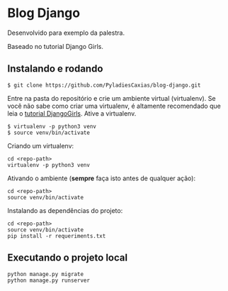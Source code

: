 # Blog Django

Desenvolvido para exemplo da palestra.

Baseado no tutorial Django Girls.

## Instalando e rodando
```
$ git clone https://github.com/PyladiesCaxias/blog-django.git
```
Entre na pasta do repositório e crie um ambiente virtual (virtualenv). Se você não sabe como criar uma virtualenv, é altamente recomendado que leia o [tutorial DjangoGirls](http://tutorial.djangogirls.org/pt/django_installation/). Ative a virtualenv.

```
$ virtualenv -p python3 venv
$ source venv/bin/activate
```

Criando um virtualenv:
```
cd <repo-path>
virtualenv -p python3 venv
```


Ativando o ambiente (**sempre** faça isto antes de qualquer ação):  
```
cd <repo-path>
source venv/bin/activate
```

Instalando as dependências do projeto:  
```
cd <repo-path>
source venv/bin/activate
pip install -r requeriments.txt
```

## Executando o projeto local

```
python manage.py migrate
python manage.py runserver

```
